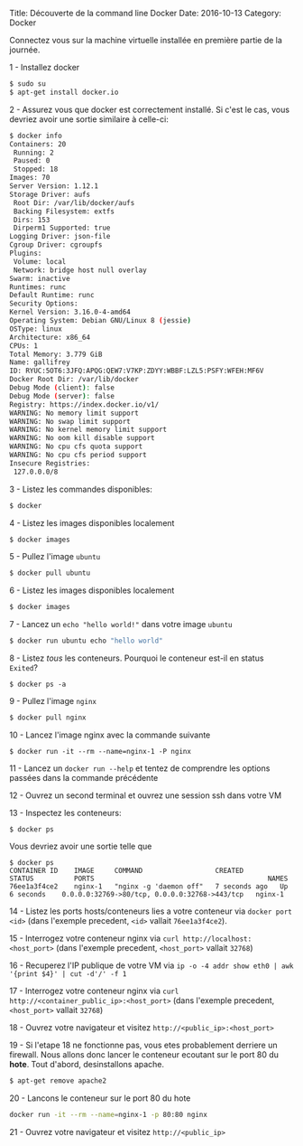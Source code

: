 Title: Découverte de la command line Docker
Date: 2016-10-13
Category: Docker

Connectez vous sur la machine virtuelle installée en première partie de la journée.

1 - Installez docker
```bash
$ sudo su
$ apt-get install docker.io
```

2 - Assurez vous que docker est correctement installé. Si c'est le cas, vous devriez avoir une sortie similaire à celle-ci:
```bash
$ docker info
Containers: 20
 Running: 2
 Paused: 0
 Stopped: 18
Images: 70
Server Version: 1.12.1
Storage Driver: aufs
 Root Dir: /var/lib/docker/aufs
 Backing Filesystem: extfs
 Dirs: 153
 Dirperm1 Supported: true
Logging Driver: json-file
Cgroup Driver: cgroupfs
Plugins:
 Volume: local
 Network: bridge host null overlay
Swarm: inactive
Runtimes: runc
Default Runtime: runc
Security Options:
Kernel Version: 3.16.0-4-amd64
Operating System: Debian GNU/Linux 8 (jessie)
OSType: linux
Architecture: x86_64
CPUs: 1
Total Memory: 3.779 GiB
Name: gallifrey
ID: RYUC:5OT6:3JFQ:APQG:QEW7:V7KP:ZDYY:WBBF:LZL5:PSFY:WFEH:MF6V
Docker Root Dir: /var/lib/docker
Debug Mode (client): false
Debug Mode (server): false
Registry: https://index.docker.io/v1/
WARNING: No memory limit support
WARNING: No swap limit support
WARNING: No kernel memory limit support
WARNING: No oom kill disable support
WARNING: No cpu cfs quota support
WARNING: No cpu cfs period support
Insecure Registries:
 127.0.0.0/8
```

3 - Listez les commandes disponibles:
```bash
$ docker
```

4 - Listez les images disponibles localement
```bash
$ docker images
```

5 - Pullez l'image `ubuntu`
```bash
$ docker pull ubuntu
```

6 - Listez les images disponibles localement
```bash
$ docker images
```

7 - Lancez un `echo "hello world!"` dans votre image `ubuntu`
```bash
$ docker run ubuntu echo "hello world"
```

8 - Listez *tous* les conteneurs. Pourquoi le conteneur est-il en status `Exited`?
```
$ docker ps -a
```

9 - Pullez l'image `nginx`
```bash
$ docker pull nginx
```

10 - Lancez l'image nginx avec la commande suivante
```
$ docker run -it --rm --name=nginx-1 -P nginx
```

11 - Lancez un `docker run --help` et tentez de comprendre les options passées dans la commande précédente

12 - Ouvrez un second terminal et ouvrez une session ssh dans votre VM

13 - Inspectez les conteneurs:
```
$ docker ps
```

Vous devriez avoir une sortie telle que
```
$ docker ps
CONTAINER ID    IMAGE     COMMAND                  CREATED         STATUS          PORTS                                           NAMES
76ee1a3f4ce2    nginx-1   "nginx -g 'daemon off"   7 seconds ago   Up 6 seconds    0.0.0.0:32769->80/tcp, 0.0.0.0:32768->443/tcp   nginx-1
```

14 - Listez les ports hosts/conteneurs lies a votre conteneur via `docker port <id>` (dans l'exemple precedent, `<id>` vallait `76ee1a3f4ce2`).

15 - Interrogez votre conteneur nginx via `curl http://localhost:<host_port>` (dans l'exemple precedent, `<host_port>` vallait `32768`)

16 - Recuperez l'IP publique de votre VM via `ip -o -4 addr show eth0 | awk '{print $4}' | cut -d'/' -f 1`

17 - Interrogez votre conteneur nginx via `curl http://<container_public_ip>:<host_port>` (dans l'exemple precedent, `<host_port>` vallait `32768`)

18 - Ouvrez votre navigateur et visitez `http://<public_ip>:<host_port>`

19 - Si l'etape 18 ne fonctionne pas, vous etes probablement derriere un firewall. Nous allons donc lancer le conteneur ecoutant sur le port 80 du **hote**. Tout d'abord, desinstallons apache.
```bash
$ apt-get remove apache2
```

20 - Lancons le conteneur sur le port 80 du hote
```bash
docker run -it --rm --name=nginx-1 -p 80:80 nginx
```

21 - Ouvrez votre navigateur et visitez `http://<public_ip>`